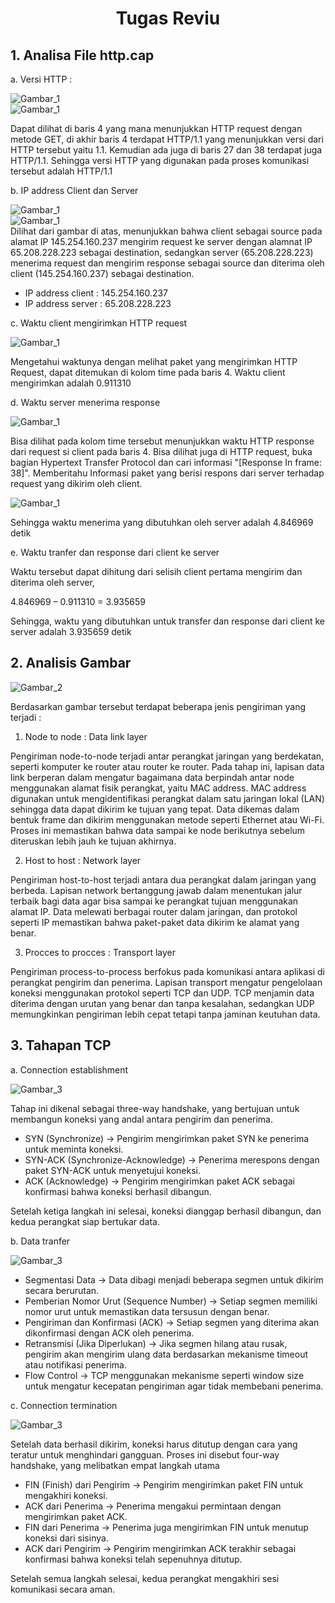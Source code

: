 <h1 align = center>
    Tugas Reviu
</h1>

<h2>
1.	Analisa File http.cap
</h2>

a. Versi HTTP :

![Gambar_1](img/versi-http)<br>
![Gambar_1](img/versi-http-2)

Dapat dilihat di baris 4 yang mana menunjukkan HTTP request dengan metode GET, di akhir baris 4 terdapat HTTP/1.1 yang menunjukkan versi dari HTTP tersebut yaitu 1.1. Kemudian ada juga di baris 27 dan 38 terdapat juga HTTP/1.1. Sehingga versi HTTP yang digunakan pada proses komunikasi tersebut adalah HTTP/1.1
   
b. IP address Client dan Server

![Gambar_1](img/versi-http)<br>
![Gambar_1](img/versi-http-2)<br>
Dilihat dari gambar di atas, menunjukkan bahwa client sebagai source pada alamat IP 145.254.160.237 mengirim request ke server dengan alamnat IP 65.208.228.223 sebagai destination, sedangkan server (65.208.228.223) menerima request dan mengirim response sebagai source dan diterima oleh client (145.254.160.237) sebagai destination.
- IP address client : 145.254.160.237
- IP address server : 65.208.228.223
  	
c. Waktu client mengirimkan HTTP request

![Gambar_1](img/send-time.png)

Mengetahui waktunya dengan melihat paket yang mengirimkan HTTP Request, dapat ditemukan di kolom time pada baris 4. Waktu client mengirimkan adalah 0.911310
  	
d. Waktu server menerima response

![Gambar_1](img/response-time.png)

Bisa dilihat pada kolom time tersebut menunjukkan waktu HTTP response dari request si client pada baris 4. Bisa dilihat juga di HTTP request, buka bagian Hypertext Transfer Protocol dan cari informasi "[Response In frame: 38]". Memberitahu Informasi paket yang berisi respons dari server terhadap request yang dikirim oleh client.

![Gambar_1](img/response-time-2.png)

Sehingga waktu menerima yang dibutuhkan oleh server adalah 4.846969 detik
  
e. Waktu tranfer dan response dari client ke server

Waktu tersebut dapat dihitung dari selisih client pertama mengirim dan diterima oleh server,

4.846969 – 0.911310 = 3.935659

Sehingga, waktu yang dibutuhkan untuk transfer dan response dari client ke server adalah 3.935659 detik

<h2>
2.	Analisis Gambar
</h2>

![Gambar_2](img/no-2)

Berdasarkan gambar tersebut terdapat beberapa jenis pengiriman yang terjadi :

1. Node to node : Data link layer

Pengiriman node-to-node terjadi antar perangkat jaringan yang berdekatan, seperti komputer ke router atau router ke router. Pada tahap ini, lapisan data link berperan dalam mengatur bagaimana data berpindah antar node menggunakan alamat fisik perangkat, yaitu MAC address. MAC address digunakan untuk mengidentifikasi perangkat dalam satu jaringan lokal (LAN) sehingga data dapat dikirim ke tujuan yang tepat. Data dikemas dalam bentuk frame dan dikirim menggunakan metode seperti Ethernet atau Wi-Fi. Proses ini memastikan bahwa data sampai ke node berikutnya sebelum diteruskan lebih jauh ke tujuan akhirnya.

2. Host to host : Network layer

Pengiriman host-to-host terjadi antara dua perangkat dalam jaringan yang berbeda. Lapisan network bertanggung jawab dalam menentukan jalur terbaik bagi data agar bisa sampai ke perangkat tujuan menggunakan alamat IP. Data melewati berbagai router dalam jaringan, dan protokol seperti IP memastikan bahwa paket-paket data dikirim ke alamat yang benar.

3. Procces to procces : Transport layer

Pengiriman process-to-process berfokus pada komunikasi antara aplikasi di perangkat pengirim dan penerima. Lapisan transport mengatur pengelolaan koneksi menggunakan protokol seperti TCP dan UDP. TCP menjamin data diterima dengan urutan yang benar dan tanpa kesalahan, sedangkan UDP memungkinkan pengiriman lebih cepat tetapi tanpa jaminan keutuhan data.

<h2>
3.	Tahapan TCP
</h2>

a. Connection establishment

![Gambar_3](img/establishment.png)

Tahap ini dikenal sebagai three-way handshake, yang bertujuan untuk membangun koneksi yang andal antara pengirim dan penerima.
- SYN (Synchronize) → Pengirim mengirimkan paket SYN ke penerima untuk meminta koneksi.
- SYN-ACK (Synchronize-Acknowledge) → Penerima merespons dengan paket SYN-ACK untuk menyetujui koneksi.
- ACK (Acknowledge) → Pengirim mengirimkan paket ACK sebagai konfirmasi bahwa koneksi berhasil dibangun.

Setelah ketiga langkah ini selesai, koneksi dianggap berhasil dibangun, dan kedua perangkat siap bertukar data.

b. Data tranfer

![Gambar_3](img/transfer.png)

- Segmentasi Data → Data dibagi menjadi beberapa segmen untuk dikirim secara berurutan.
- Pemberian Nomor Urut (Sequence Number) → Setiap segmen memiliki nomor urut untuk memastikan data tersusun dengan benar.
- Pengiriman dan Konfirmasi (ACK) → Setiap segmen yang diterima akan dikonfirmasi dengan ACK oleh penerima.
- Retransmisi (Jika Diperlukan) → Jika segmen hilang atau rusak, pengirim akan mengirim ulang data berdasarkan mekanisme timeout atau notifikasi penerima.
- Flow Control → TCP menggunakan mekanisme seperti window size untuk mengatur kecepatan pengiriman agar tidak membebani penerima.

c. Connection termination

![Gambar_3](img/termination.png)

Setelah data berhasil dikirim, koneksi harus ditutup dengan cara yang teratur untuk menghindari gangguan. Proses ini disebut four-way handshake, yang melibatkan empat langkah utama 

- FIN (Finish) dari Pengirim → Pengirim mengirimkan paket FIN untuk mengakhiri koneksi.
- ACK dari Penerima → Penerima mengakui permintaan dengan mengirimkan paket ACK.
- FIN dari Penerima → Penerima juga mengirimkan FIN untuk menutup koneksi dari sisinya.
- ACK dari Pengirim → Pengirim mengirimkan ACK terakhir sebagai konfirmasi bahwa koneksi telah sepenuhnya ditutup.

 Setelah semua langkah selesai, kedua perangkat mengakhiri sesi komunikasi secara aman.
